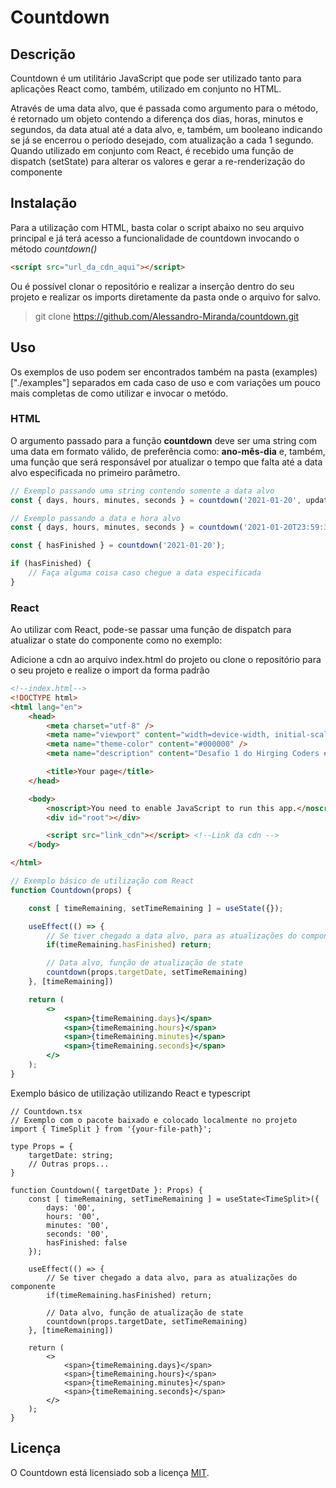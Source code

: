 # Countdown

## Descrição

Countdown é um utilitário JavaScript que pode ser utilizado tanto para aplicações React como, também, utilizado em conjunto no HTML.

Através de uma data alvo, que é passada como argumento para o método, é retornado um objeto contendo a diferença dos dias, horas, minutos e segundos, da data atual até a data alvo, e, também, um booleano indicando se já se encerrou o período desejado, com atualização a cada 1 segundo. Quando utilizado em conjunto com React, é recebido uma função de dispatch (setState) para alterar os valores e gerar a re-renderização do componente

## Instalação

Para a utilização com HTML, basta colar o script abaixo no seu arquivo principal e já terá acesso a funcionalidade de countdown invocando o método *countdown()*

```html
<script src="url_da_cdn_aqui"></script>
```

Ou é possível clonar o repositório e realizar a inserção dentro do seu projeto e realizar os imports diretamente da pasta onde o arquivo for salvo.

> git clone https://github.com/Alessandro-Miranda/countdown.git

## Uso

Os exemplos de uso podem ser encontrados também na pasta (examples)["./examples"] separados em cada caso de uso e com variações um pouco mais completas de como utilizar e invocar o metódo.

### HTML

O argumento passado para a função **countdown** deve ser uma string com uma data em formato válido, de preferência como: **ano-mês-dia** e, também, uma função que será responsável por atualizar o tempo que falta até a data alvo especificada no primeiro parâmetro.

```js
// Exemplo passando uma string contendo somente a data alvo
const { days, hours, minutes, seconds } = countdown('2021-01-20', updateTimeRemaining);

// Exemplo passando a data e hora alvo
const { days, hours, minutes, seconds } = countdown('2021-01-20T23:59:30', updateTimeRemaining);

const { hasFinished } = countdown('2021-01-20');

if (hasFinished) {
    // Faça alguma coisa caso chegue a data especificada
}
```

### React

Ao utilizar com React, pode-se passar uma função de dispatch para atualizar o state do componente como no exemplo:

Adicione a cdn ao arquivo index.html do projeto ou clone o repositório para o seu projeto e realize o import da forma padrão

```html
<!--index.html-->
<!DOCTYPE html>
<html lang="en">
    <head>
        <meta charset="utf-8" />
        <meta name="viewport" content="width=device-width, initial-scale=1" />
        <meta name="theme-color" content="#000000" />
        <meta name="description" content="Desafio 1 do Hirging Coders #2" />

        <title>Your page</title>
    </head>

    <body>
        <noscript>You need to enable JavaScript to run this app.</noscript>
        <div id="root"></div>

        <script src="link_cdn"></script> <!--Link da cdn -->
    </body>

</html>
```

```jsx
// Exemplo básico de utilização com React
function Countdown(props) {

    const [ timeRemaining, setTimeRemaining ] = useState({});

    useEffect(() => {
        // Se tiver chegado a data alvo, para as atualizações do componente 
        if(timeRemaining.hasFinished) return;

        // Data alvo, função de atualização de state
        countdown(props.targetDate, setTimeRemaining)
    }, [timeRemaining])

    return (
        <>
            <span>{timeRemaining.days}</span>
            <span>{timeRemaining.hours}</span>
            <span>{timeRemaining.minutes}</span>
            <span>{timeRemaining.seconds}</span>
        </>
    );
}
```

Exemplo básico de utilização utilizando React e typescript

```tsx
// Countdown.tsx
// Exemplo com o pacote baixado e colocado localmente no projeto
import { TimeSplit } from '{your-file-path}';

type Props = {
    targetDate: string;
    // Outras props...
}

function Countdown({ targetDate }: Props) {
    const [ timeRemaining, setTimeRemaining ] = useState<TimeSplit>({
        days: '00',
        hours: '00',
        minutes: '00',
        seconds: '00',
        hasFinished: false
    });

    useEffect(() => {
        // Se tiver chegado a data alvo, para as atualizações do componente 
        if(timeRemaining.hasFinished) return;

        // Data alvo, função de atualização de state
        countdown(props.targetDate, setTimeRemaining)
    }, [timeRemaining])

    return (
        <>
            <span>{timeRemaining.days}</span>
            <span>{timeRemaining.hours}</span>
            <span>{timeRemaining.minutes}</span>
            <span>{timeRemaining.seconds}</span>
        </>
    );
}
```

## Licença

O Countdown está licensiado sob a licença [MIT](https://github.com/Alessandro-Miranda/countdown/blob/main/LICENSE.md).